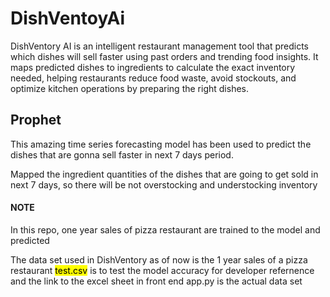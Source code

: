 # DishVentoyAi
DishVentory AI is an intelligent restaurant management tool that predicts which dishes will sell faster using past orders and trending food insights. It maps predicted dishes to ingredients to calculate the exact inventory needed, helping restaurants reduce food waste, avoid stockouts, and optimize kitchen operations by preparing the right dishes.


<h2>Prophet</h2>
<p>This amazing time series forecasting model has been used to predict the dishes that are gonna sell faster in next 7 days period.</p>
<p>Mapped the ingredient quantities of the dishes that are going to get sold in next 7 days, so there will be not overstocking and understocking inventory</p>
<h4>NOTE</h4>
<p>In this repo, one year sales of pizza restaurant are trained to the model and predicted</p>
<p>The data set used in DishVentory as of now is the 1 year sales of a pizza restaurant <mark>test.csv</mark> is to test the model accuracy for developer refernence and the link to the excel sheet in front end app.py is the actual data set</p>


